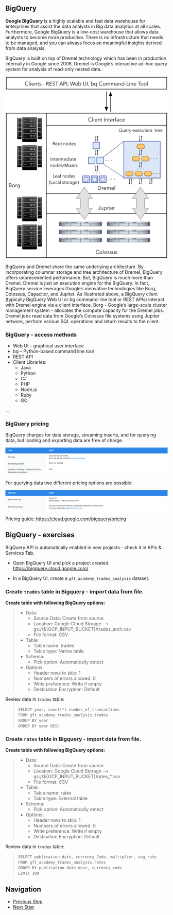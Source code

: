 ## BigQuery

**Google BigQuery** is a highly scalable and fast data warehouse for enterprises that assist the data analysts in Big data analytics at all scales. Furthermore, Google BigQuery is a low-cost warehouse that allows data analysts to become more productive. There is no infrastructure that needs to be managed, and you can always focus on meaningful insights derived from data analysis.

BigQuery is built on top of Dremel technology which has been in production internally in Google since 2006. Dremel is Google’s interactive ad-hoc query system for analysis of read-only nested data.

![BQArchitecture](https://github.com/gft-academy-pl/gcp-data-analysis-with-bigquery/blob/master/assets/bigquery-architecture.png)

BigQuery and Dremel share the same underlying architecture. By incorporating columnar storage and tree architecture of Dremel, BigQuery offers unprecedented performance. But, BigQuery is much more than Dremel. Dremel is just an execution engine for the BigQuery. In fact, BigQuery service leverages Google’s innovative technologies like Borg, Colossus, Capacitor, and Jupiter. As illustrated above, a BigQuery client (typically BigQuery Web UI or bg command-line tool or REST APIs) interact with Dremel engine via a client interface. Borg - Google’s large-scale cluster management system - allocates the compute capacity for the Dremel jobs. Dremel jobs read data from Google’s Colossus file systems using Jupiter network, perform various SQL operations and return results to the client.


### BigQuery - access methods
* Web UI – graphical user interface
* bq – Python-based command line tool
* REST API
* Client Libraries:
  * Java
  * Python
  * C#
  * PHP
  * Node.js
  * Ruby
  * GO

...

### BigQuery pricing
BigQuery charges for data storage, streaming inserts, and for querying data, but loading and exporting data are free of charge.

![PricingStorage](https://github.com/gft-academy-pl/gcp-data-analysis-with-bigquery/blob/master/assets/pricing%20-%20storage.png)

For querying data two different pricing options are possible:

![PricingQuery](https://github.com/gft-academy-pl/gcp-data-analysis-with-bigquery/blob/master/assets/pricing%20-%20query.png)

Pricing guide: https://cloud.google.com/bigquery/pricing


## BigQuery - exercises
BigQuery API is automatically enabled in new projects - check it in APIs & Services Tab. 

* Open BigQuery UI and pick a project created.  
	https://bigquery.cloud.google.com/
    
* In a BigQuery UI, create a `gft_academy_trades_analysis` dataset.
### Create `trades` table in Bigquery - import data from file.

**Create table with following BigQuery options:**  
>* Data:  
>	* Source Data: Create from source  
>	* Location: Google Cloud Storage --> gs://${GCP_INPUT_BUCKET}/trades_arch.csv  
>	* File format: CSV  
>* Table:  
>	* Table name: trades  
>	* Table type: Native table  
>* Schema:  
>	* Pick option: Automatically detect  
>* Options:  
>	* Header rows to skip: 1  
>	* Numbers of errors allowed: 0  
>	* Write preference: Write if empty  
>	* Destination Encryption: Default  

Review data in `trades` table:  
>	`SELECT year, count(*) number_of_transactions`  
>	`FROM gft_academy_trades_analysis.trades`  
>	`GROUP BY year`  
>	`ORDER BY year DESC`  

### Create `rates` table in Bigquery - import data from file.

**Create table with following BigQuery options:**  
>* Data:  
>	* Source Data: Create from source  
>	* Location: Google Cloud Storage --> gs://${GCP_INPUT_BUCKET}/rates_*.csv  
>	* File format: CSV  
>* Table:  
>	* Table name: rates  
>	* Table type: External table  
>* Schema:  
>	* Pick option: Automatically detect  
>* Options:  
>	* Header rows to skip: 1  
>	* Numbers of errors allowed: 0  
>	* Write preference: Write if empty  
>	* Destination Encryption: Default  

Review data in `trades` table:  
>	`SELECT publication_date, currency_Code, multiplier, avg_rate`  
>	`FROM gft_academy_trades_analysis.rates`  
>	`ORDER BY publication_date desc, currency_code`  
>	`LIMIT 100`  

## Navigation

- [Previous Step](./01-storage.md)
- [Next Step](./03-data-studio.md)
